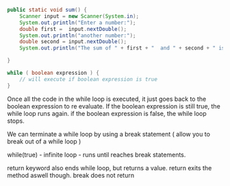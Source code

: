 
```java
public static void sum() { 
	Scanner input = new Scanner(System.in);
	System.out.println("Enter a number:");
	double first =  input.nextDouble();
	System.out.println("another number:");
	double second = input.nextDouble();
	System.out.println("The sum of " + first + "  and " + second + " is " + (first + second) );

}
```

```java
while ( boolean expression ) { 
	// will execute if boolean expression is true 
}
```

Once all the code in the while loop is executed, it just goes back to the boolean expression to re evaluate. If the boolean expression is still true, the while loop runs again. if the boolean expression is false, the while loop stops.

We can terminate a while loop by using a break statement  ( allow you to break out of a while loop )

while(true) - infinite loop - runs until reaches break statements. 

return keyword also ends while loop, but returns a value. return exits the method aswell though. 
break does not return 